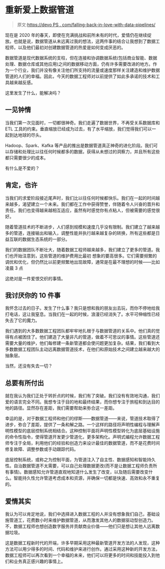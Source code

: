 # 重新爱上数据管道

> 原文:[https://devo PS . com/falling-back-in-love-with-data-pipelines/](https://devops.com/falling-back-in-love-with-data-pipelines/)

现在是 2020 年的春天，即使在充满挑战和前所未有的时代，爱情仍在继续绽放。也就是说，数据管道从未远离过我的想法，这两件事的结合让我想到了数据工程师，以及他们最初对创建数据管道的热爱是如何变成厌恶的。

数据管道是现代数据系统的支柱，但在连接和协调数据系统(包括商业智能、数据处理、数据仓库或其他应用)之间的数据移动方面，仍有许多需要改进的地方。作为一个行业，我们并没有像关注他们所支持的流量或速度那样关注建造和维护数据管道的人们的幸福。因此，今天的数据工程师对以前提供了如此多承诺的技术和工具越来越反感。

这里发生了什么，能解决吗？

## **一见钟情**

当我们第一次见面时，一切都很神奇。我们走遍了数据世界，不再受关系数据库和 ETL 工具的约束。垂直缩放已经成为过去，有了水平缩放，我们觉得我们可以一起到达地球的尽头。

Hadoop、Spark、Kafka 等产品的推出是数据管道真正神奇的进化阶段。我们可以存储和处理比以往任何时候都多的数据，获得从未想过的洞察力，并且所有这些都只需要很少的成本。

有什么是不爱的？

## **肯定，也许**

当我们的求爱阶段接近尾声时，我们比以往任何时候都快乐。我们在一起的时间越来越多，渴望建立一个未来。我们都在工作中获得赞誉，伴随着令人兴奋的晋升和责任。我们也变得越来越相互适应，虽然有时感觉你有点粘人，但被需要的感觉很好。

随着管道技术的不断进步，人们感到规模和速度几乎没有限制。我们建立了越来越多的管道，连接输出和输入，调整性能并执行越来越复杂的转换，所有这些都是日益互联的数据生态系统的一部分。

我们的数据团队不断壮大，随着数据工程师越来越多，我们建立了更多的管道。我们也开始注意到，这些管道的维护费用比最初 想象的要高很多。它们需要频繁的调优和优化，但仍然比以前更频繁地出现故障，通常是在最不理想的时候——比如凌晨 3 点

这绝对是一件爱恨交织的事情。

## **我讨厌你的 10 件事**

我怀念过去的日子。发生了什么事？我只是想和我的朋友出去玩，而你不停地给我打电话，这让我窒息。当我们在一起的时候，浪漫已经消失了。水平可伸缩性已经失去了它的魔力。

我们遇到的大多数数据工程团队都牢牢地扎根于与数据管道的关系中。他们真的觉得有点被困住了。他们建造了大量非凡的管道，做着不可思议的事情。这些管道还需要大量的维护，他们每修建一条新管道都会使问题更加复杂。结果，我们看到大多数数据工程团队主动远离数据管道技术，在他们和原始技术之间建立越来越大的抽象层。

当然，还没有失去一切？

## **总要有所付出**

就在我认为我们正处于转折点的时候，我们有了突破。我们没有有效地沟通，我们爱的语言完全不同。我想专注于目的地和最终结果，而你想专注于旅程和到达目的地的路径。显然存在差距，我们需要帮助来弥合这一差距。

幸运的是，对于数据工程师和他们的缪斯——数据管道——来说，管道技术取得了进步，弥合了差距，提供了一条和解之路。一个这样的路径将声明性编程与理解声明性模型的底层控制系统相结合。这种控制平面将声明性模型转化为底层基础设施的命令性指令，使得管道开发更少管道化，更多架构化。声明式编程允许数据工程师专注于全局，利用他们的经验和创造力来设计最佳的数据管道，而不是花费时间修复故障、调整参数或手动跟踪代码。

底层控制系统，或称之为控制平面，为管道注入了自主性、数据感知和智能持久性。自治数据管道不太需要，可以自己处理数据更改(而不是让数据工程师负责所有事情)。数据感知允许管道直观地知道什么发生了改变，以及随后需要改变什么。智能持久性允许管道考虑成本和资源，并确保一切都是快速、高效和永不重复的。

## **爱情其实**

我认为可以肯定地说，我们中选择进入数据工程的人并没有想象我们自己，基础设施管道工，花费数小时来维护数据管道，从而激发其他人的数据驱动型创造力。不，数据工程师也想创造数字服务并贡献商业价值——他们只是想让其他人远离数据垃圾。

这是数据工程新时代的开端，许多早期采用这种最新管道开发方法的人发现，这种方法可以用少得多的时间、代码和维护来进行创作。通过采用这种新的开发方法，数据工程师可以再次看到一个幸福的未来，他们可以将更多的时间和技能投入到他们和业务真正感兴趣的事情上。